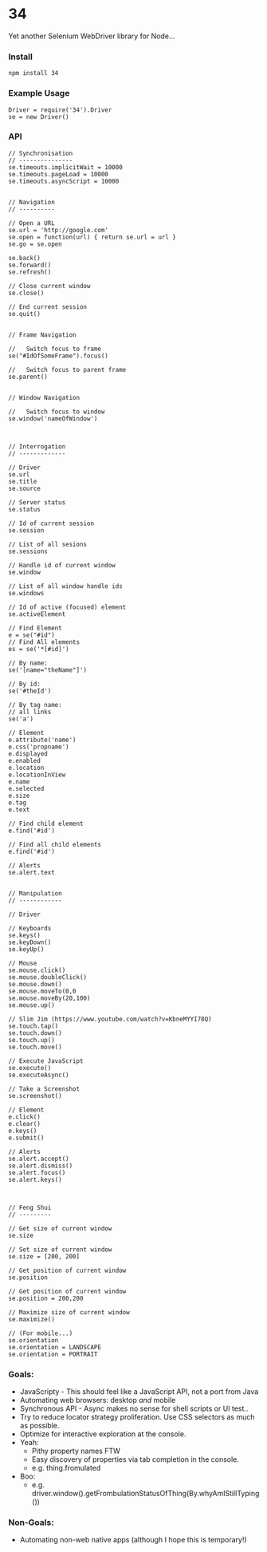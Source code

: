 34
=====

Yet another Selenium WebDriver library for Node...

### Install

    npm install 34

### Example Usage

    Driver = require('34').Driver
    se = new Driver()


### API
 
    // Synchronisation
    // ---------------
    se.timeouts.implicitWait = 10000
    se.timeouts.pageLoad = 10000
    se.timeouts.asyncScript = 10000


    // Navigation
    // ----------

    // Open a URL
    se.url = 'http://google.com'
    se.open = function(url) { return se.url = url }
    se.go = se.open

    se.back()
    se.forward()
    se.refresh()

    // Close current window
    se.close()

    // End current session
    se.quit()


    // Frame Navigation

    //   Switch focus to frame
    se("#IdOfSomeFrame").focus()

    //   Switch focus to parent frame
    se.parent()


    // Window Navigation

    //   Switch focus to window
    se.window('nameOfWindow')



    // Interrogation
    // -------------

    // Driver
    se.url
    se.title
    se.source

    // Server status
	se.status

	// Id of current session
	se.session

	// List of all sesions
	se.sessions

	// Handle id of current window
	se.window

	// List of all window handle ids
	se.windows

	// Id of active (focused) element
	se.activeElement

	// Find Element
	e = se("#id")
	// Find All elements
	es = se('*[#id]')

	// By name:
	se('[name="theName"]')

	// By id:
	se('#theId')

	// By tag name:
	// all links
	se('a')

	// Element
	e.attribute('name')
	e.css('propname')
	e.displayed
	e.enabled
	e.location
	e.locationInView
	e.name
	e.selected
	e.size
	e.tag
	e.text

	// Find child element
	e.find('#id')

	// Find all child elements
	e.find('#id')

	// Alerts
	se.alert.text


	// Manipulation
	// ------------

	// Driver

	// Keyboards
	se.keys()
	se.keyDown()
	se.keyUp()

	// Mouse
	se.mouse.click()
	se.mouse.doubleClick()
	se.mouse.down()
	se.mouse.moveTo(0,0
	se.mouse.moveBy(20,100)
	se.mouse.up()

	// Slim Jim (https://www.youtube.com/watch?v=KbneMYYI78Q)
	se.touch.tap()
	se.touch.down()
	se.touch.up()
	se.touch.move()

	// Execute JavaScript
	se.execute()
	se.executeAsync()

	// Take a Screenshot
	se.screenshot()

	// Element
	e.click()
	e.clear()
	e.keys()
	e.submit()

	// Alerts
	se.alert.accept()
	se.alert.dismiss()
	se.alert.focus()
	se.alert.keys()



	// Feng Shui
	// ---------

	// Get size of current window
	se.size

	// Set size of current window
	se.size = [200, 200]

	// Get position of current window
	se.position

	// Get position of current window
	se.position = 200,200

	// Maximize size of current window
	se.maximize()	

	// (For mobile...)
	se.orientation
	se.orientation = LANDSCAPE
	se.orientation = PORTRAIT
	
	
### Goals:

  - JavaScripty - This should feel like a JavaScript API, not a port from Java
  - Automating web browsers: desktop *and* mobile
  - Synchronous API - Async makes no sense for shell scripts or UI test..
  - Try to reduce locator strategy proliferation. Use CSS selectors as much as possible.
  - Optimize for interactive exploration at the console. 
   - Yeah:
      - Pithy property names FTW
	  - Easy discovery of properties via tab completion in the console.
	  - e.g. thing.fromulated
   - Boo:
   	  - e.g. driver.window().getFrombulationStatusOfThing(By.whyAmIStillTyping())

### Non-Goals:
  - Automating non-web native apps (although I hope this is temporary!)
